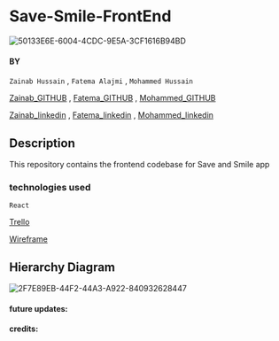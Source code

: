 # Save-Smile-FrontEnd

![50133E6E-6004-4CDC-9E5A-3CF1616B94BD](https://github.com/ZainabHussain20/Save-and-Smile-/assets/121151845/1cdc7efd-3be1-4db6-a7e2-2555f290466a)

#### BY
`Zainab Hussain` , `Fatema Alajmi` , `Mohammed Hussain`


[Zainab_GITHUB](https://github.com/ZainabHussain20) , [Fatema_GITHUB](https://github.com/fatemaajmi) , [Mohammed_GITHUB](https://github.com/MohdHusain2000)



[Zainab_linkedin](https://www.linkedin.com/in/zainab-hussain-350643310/) , [Fatema_linkedin](https://www.linkedin.com/in/fatema-alajmi404/) , [Mohammed_linkedin]()


## Description
This repository contains the frontend codebase for Save and Smile app 

### technologies used
`React `

[Trello](https://trello.com/b/K10bdZfI/save-and-smile) 


[Wireframe](https://app.diagrams.net/#G1UMCmHTEfSQIXHwfmKIAkb9udSFsEOMWE#%7B%22pageId%22%3A%22ZJprJoEtrz4pNf1Qh_gU%22%7D) 


## Hierarchy Diagram

![2F7E89EB-44F2-44A3-A922-840932628447](https://lucid.app/lucidspark/ff39f373-4922-429a-97d0-c56fb1083131/edit?beaconFlowId=7D199E5D5F6E5D1E&invitationId=inv_ce5f4d53-c1ec-4fae-8a17-b8495d89dfa9&page=0_0#)

#### future updates:

#### credits:
